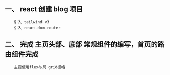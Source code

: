 <!--
 * @Author: Gao Song
 * @Date: 2022-03-05 01:23:22
 * @LastEditTime: 2022-03-05 10:08:52
 * @LastEditors: Gao Song
 * @Description:
 * @FilePath: /react-my-blog/README.md
 * Copyright © 2022 Gao Song. All rights reserved.
-->

## 一、 react 创建 blog 项目

        引入 tailwind v3
        引入 react-dom-router

## 二、 完成 主页头部、底部 常规组件的编写，首页的路由组件完成

        主要使用flex布局 grid栅格
